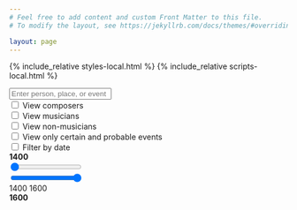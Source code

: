 ```yaml
---
# Feel free to add content and custom Front Matter to this file.
# To modify the layout, see https://jekyllrb.com/docs/themes/#overriding-theme-defaults

layout: page
---
```


{% include_relative styles-local.html %}
{% include_relative scripts-local.html %}

<div class="search-bar">
    <input type="text" id="input" onkeyup="UserSearch()" placeholder="Enter person, place, or event">
    <span id="search-count"></span>
    <div class="checkbox-container">
        <div class="checkbox-item">
            <input type="checkbox" id="composer-select" name="composer-select" value="composer-select">
            <label for="composer-select">View composers</label>
        </div>
        <div class="checkbox-item">
            <input type="checkbox" id="musician-select" name="musician-select" value="musician-select">
            <label for="musician-select">View musicians</label>
        </div>
        <div class="checkbox-item">
            <input type="checkbox" id="non-musician-select" name="non-musician-select" value="non-musician-select">
            <label for="non-musician-select">View non-musicians</label>
        </div>
    </div>
</div>
<div class="checkbox-item">
    <input type="checkbox" id="certainty-select" name="certainty-select" value="certainty-select">
    <label for="certainty-select">View only certain and probable events</label>
</div>
<div class="checkbox-item">
    <input type="checkbox" id="chronology-select" name="chronology-select" value="chronology-select">
    <label for="chronology-select">Filter by date</label>
</div>

<div class="small-space"></div>

<div id="map"></div>

<div class="small-space"></div>

<div class="slider-container">
    <div class="slider-wrapper">
        <span id="slider-start-label" class="slider-label"><b>1400</b></span>
        <div class="slider-highlighted-track"></div> <!-- The blue track -->
        <div class="slider-min-container">
            <input type="range" id="date-slider-min" min="1400" max="1600" value="1400" step="1" oninput="updateDateRange(); updateSliderBackground()">
        </div>
        <div class="slider-max-container">
            <input type="range" id="date-slider-max" min="1400" max="1600" value="1600" step="1" oninput="updateDateRange(); updateSliderBackground()">
        </div>
        <div class="slider-active-label-container">
            <span id="slider-start-active-label" class="slider-active-label-start">1400</span>
            <span id="slider-end-active-label" class="slider-active-label-end">1600</span>
        </div>
        <span id="slider-end-label" class="slider-label"><b>1600</b></span>
    </div>
    <span id="slider-date-range"></span>
</div>